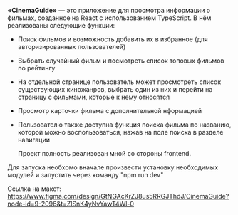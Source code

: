 **«CinemaGuide»** — это приложение для просмотра информации о фильмах, созданное на React с использованием TypeScript. В нём реализованы следующие функции:

- Поиск фильмов и возможность добавить их в избранное (для авторизированных пользователей)
- Выбрать случайный фильм и посмотреть список топовых фильмов по рейтингу
- На отдельной странице пользователь может просмотреть список существующих киножанров, выбрать один из них и перейти на страницу с фильмами, которые к нему относятся
- Просмотр карточки фильма с дополнительной нформацией
- Пользователю также доступна функция поиска фильма по названию, которой можно воспользоваться, нажав на поле поиска в разделе навигации

  Проект полность реализован мной со стороны frontend.

Для запуска необхомо вначале произвести установку необходимых модулей и запустить через команду "npm run dev"

Ссылка на макет: https://www.figma.com/design/GtNGAcKrZJ8us5RRGJThdJ/CinemaGuide?node-id=9-2096&t=ZlSnK4yNvYawT4Wl-0
